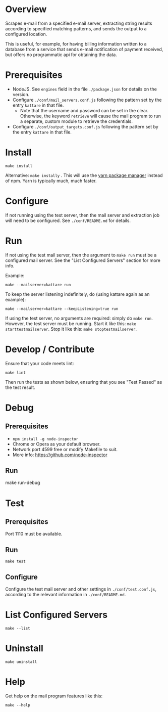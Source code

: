 # Overview

Scrapes e-mail from a specified e-mail server, extracting string results according to specified matching patterns, and sends the output to a configured location.

This is useful, for example, for having billing information written to a database from a service that sends e-mail notification of payment received, but offers no programmatic api for obtaining the data.

# Prerequisites

  * NodeJS.  See `engines` field in the file `./package.json` for details on the version.
  * Configure `./conf/mail_servers.conf.js` following the pattern set by the entry `kattare` in that file.
    * Note that the username and password can be set in the clear.  Otherwise, the keyword `retrieve` will cause the mail
    program to run a separate, custom module to retrieve the credentials.
  * Configure `./conf/output_targets.conf.js` following the pattern set by the entry `kattare` in that file.

# Install

`make install`

Alternative: `make instally` .  This will use the [yarn package manager](https://yarnpkg.com) instead of npm.  Yarn is typically much, much faster.

# Configure

If not running using the test server, then the mail server and extraction job will need to be configured.  See `./conf/README.md` for details.

# Run

If not using the test mail server, then the argument to `make run` must be a configured mail server.  See the "List Configured Servers" section for more info.

Example:

```
make --mailserver=kattare run
```

To keep the server listening indefinitely, do (using kattare again as an example):

```
make --mailserver=kattare --keepListening=true run
```

If using the test server, no arguments are required: simply do `make run`.  However, the test server must be running.  Start it like this: `make starttestmailserver`.  Stop it like this: `make stoptestmailserver`.

# Develop / Contribute

Ensure that your code meets lint:

`make lint`

Then run the tests as shown below, ensuring that you see "Test Passed" as the test result.

# Debug

## Prerequisites

  * `npm install -g node-inspector`
  * Chrome or Opera as your default browser.
  * Network port 4599 free or modify Makefile to suit.
  * More info: https://github.com/node-inspector

## Run

make run-debug

# Test

## Prerequisites

Port 1110 must be available.

## Run

`make test`

## Configure

Configure the test mail server and other settings in `./conf/test.conf.js`, according to the relevant information in `./conf/README.md`.

# List Configured Servers

`make --list`

# Uninstall

`make uninstall`

# Help

Get help on the mail program features like this:

```
make --help
```